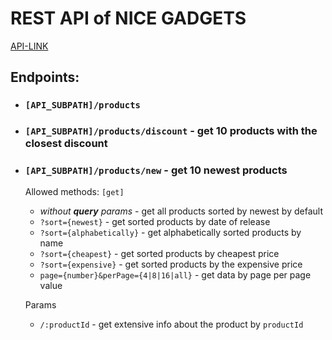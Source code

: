 # REST API of NICE GADGETS
[API-LINK](https://stalwart-dolphin-d2ae39.netlify.app/.netlify/functions/server/products)
## Endpoints:
- ### `[API_SUBPATH]/products`
- ### `[API_SUBPATH]/products/discount` - get 10 products with the closest discount
- ### `[API_SUBPATH]/products/new` - get 10 newest products
  Allowed methods: `[get]`
    - _without **query** params_ - get all products sorted by newest by default
    - `?sort={newest}` - get sorted products by date of release
    - `?sort={alphabetically}` - get alphabetically sorted products by name
    - `?sort={cheapest}` - get sorted products by cheapest price
    - `?sort={expensive}` - get sorted products by the expensive price
    - `page={number}&perPage={4|8|16|all}` - get data by page per page value

  Params 
    - `/:productId` -  get extensive info about the product by `productId`
